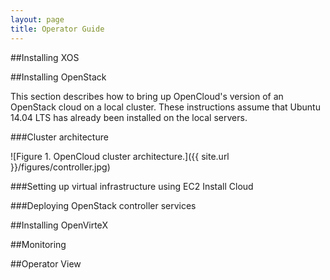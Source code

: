 ```yaml
---
layout: page
title: Operator Guide
---
```


##Installing XOS

##Installing OpenStack

This section describes how to bring up OpenCloud's version of an OpenStack cloud on a local cluster.  These instructions assume that Ubuntu 14.04 LTS has already been installed on the local servers.

###Cluster architecture

![Figure 1. OpenCloud cluster architecture.]({{ site.url }}/figures/controller.jpg)

###Setting up virtual infrastructure using EC2 Install Cloud

###Deploying OpenStack controller services

##Installing OpenVirteX

##Monitoring

##Operator View

